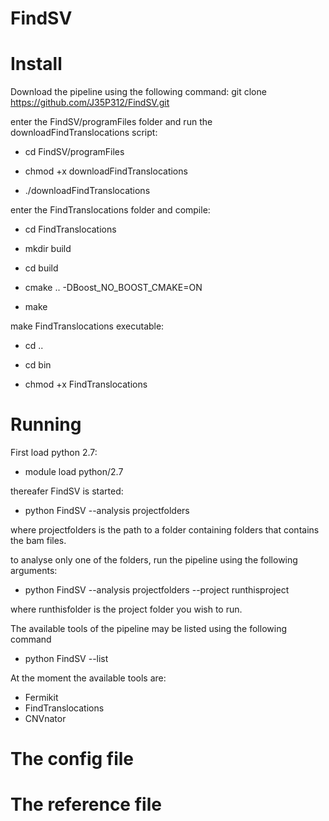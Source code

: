 # FindSV
Install
=======
Download the pipeline using the following command:
git clone https://github.com/J35P312/FindSV.git

enter the FindSV/programFiles folder and run the downloadFindTranslocations script:

- cd FindSV/programFiles

- chmod +x downloadFindTranslocations

- ./downloadFindTranslocations

enter the FindTranslocations folder and compile:

- cd FindTranslocations

- mkdir build

- cd build

- cmake .. -DBoost_NO_BOOST_CMAKE=ON

- make

make FindTranslocations executable:

- cd ..

- cd bin

- chmod +x FindTranslocations


Running
========
First load python 2.7:

- module load python/2.7


thereafer FindSV is started:

- python FindSV --analysis projectfolders


where projectfolders is the path to a folder containing folders that contains the bam files.

to analyse only one of the folders, run the pipeline using the following arguments:


- python FindSV --analysis projectfolders --project runthisproject


where runthisfolder is the project folder you wish to run.

The available tools of the pipeline may be listed using the following command
- python FindSV --list

At the moment the available tools are:
- Fermikit
- FindTranslocations
- CNVnator



The config file
================


The reference file
===================

